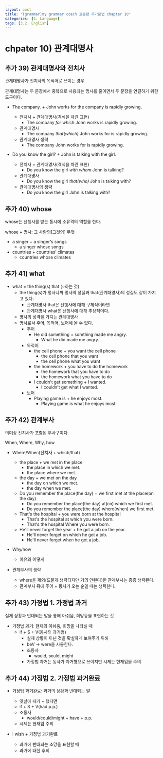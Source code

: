 ```yaml
---
layout: post
title: "(grammar)my grammar coach 표준편 추가문법 chapter 10"
categories: [3. Language]
tags: [3.2. English]
---
```


# chpater 10) 관계대명사

## 추가 39) 관계대명사와 전치사

관계대명사가 전치사의 목적어로 쓰이는 경우

관계대명사는 두 문장에서 중복으로 사용되는 명사를 줄이면서 두 문장을 연결하기 위한 도구이다.

* The company. + John works for the company is rapidly growing.
    * 전치사 + 관계대명사(격식을 차린 표현)
        * The company *for which* John works is rapidly growing.
    * 관계대명사
        * The company *that(which)* John works for is rapidly growing.
    * 관계대명사 생략
        * The company John works for is rapidly growing.

* Do you know the girl? + John is talking with the girl.
    * 전치사 + 관계대명사(격식을 차린 표현)
        * Do you know the girl *with whom* John is talking?
    * 관계대명사
        * Do you know the girl *that(who)* John is talking with?
    * 관계대명사의 생략
        * Do you know the girl John is talking with?

## 추가 40) whose

whose는 선행사를 받는 동시에 소유격의 역할을 한다.

whose + 명사: 그 사람의[그것의] 무엇

* a singer + a singer's songs
    * a singer whose songs
* countries + countries' climates
    * countries whose climates

## 추가 41) what

* what = the thing(s) that (~하는 것)
    * the thing(s)가 명사니까 명사의 성질과 that(관계대명사)의 성질도 같이 가지고 있다.
        * 관계대명사 that은 선행사에 대해 구체적이라면
        * 관계대명사 what은 선행사에 대해 추상적이다.
    * 명사의 성격을 가지는 관계대명사
    * 명사로서 주어, 목적어, 보어에 올 수 있다.
        * 주어
            * He did something + somthing made me angry.
                * What he did made me angry.
        * 목적어
            * the cell phone + you want the cell phone
                * the cell phone that you want
                * the cell phone what you want
            * the homework + you have to do the homework
                * the homework that you have to do
                * the homework what you have to do
            * I couldn't get something + I wanted.
                * I couldn't get what I wanted.
        * 보어
            * Playing game is + he enjoys most.
                * Playing game is what he enjoys most.

## 추가 42) 관계부사

의미상 전치사가 포함된 부사구이다.

When, Where, Why, how

* Where/When(전치사 + which/that)
    * the place + we met in the place
        * the place in which we met.
        * the place where we met.
    * the day + we met on the day
        * the day on which we met.
        * the day when we met.
    * Do you remember the place(the day) + we first met at the place(on the day)
        * Do you remember the place(the day) at(on) which we first met.
        * Do you remember the place(the day) where(when) we first met.
    * That's the hospital + you were born at the hospital
        * That's the hospital at which you were born.
        * That's the hospital Where you were born.
    * He'll never forget the year + he got a job on the year.
        * He'll never forget on which he got a job.
        * He'll never forget when he got a job.
* Why/how
    * 이유와 어떻게

* 관계부사의 생략
    * where을 제외(드물게 생략되지만 거의 안된다)한 관계부사는 종종 생략된다.
    * 관계부사 뒤에 주어 + 동사가 오는 순일 때는 생략한다.

## 추가 43) 가정법 1. 가정법 과거

실제 상황과 반대되는 말을 통해 아쉬움, 희망등을 표현하는 것

* 가정법 과거: 현재의 아쉬움, 희망을 나타낼 때
    * if + S + V(동사의 과거형)
        * 실제 상황이 아닌 것을 확실하게 보여주기 위해
        * beV -> were을 사용한다.
        * 조동사
            * would, sould, might
        * 가정법 과거는 동사가 과거형으로 쓰이지만 시제는 현재임을 주의

## 추가 44) 가정법 2. 가정법 과거완료

* 가정법 과거완료: 과거의 상황과 반대되는 말
    * 옛날에 내가 ~ 했다면
    * if + S + V(had p.p.)
    * 조동사
        * would/could/might + have + p.p.
    * 시제는 현재임 주의

* I wish + 가정법 과거완료
    * 과거에 반대되는 소망을 표현할 때
    * 과거에 대한 후회